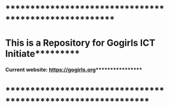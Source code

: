 # ******************************************************
# This is a Repository for Gogirls ICT Initiate*********
### Current website: https://gogirls.org****************
# *************************************************************
